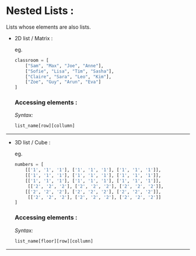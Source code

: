 # **Nested Lists :**  

Lists whose elements are also lists.  


* 2D list / Matrix :  
    
    eg.  
    ```python
    classroom = [
        ["Sam", "Max", "Joe", "Anne"],
        ["Sofie", "Lisa", "Tim", "Sasha"],
        ["Claire", "Sara", "Leo", "Kim"],
        ["Zoe", "Guy", "Arun", "Eva"]
    ]
    ```

    ### Accessing elements : 

    *Syntax:*  
    ```python
    list_name[row][collumn]
    ```

___


* 3D list / Cube :

    eg.
    ```python 
    numbers = [
        [['1', '1', '1'], ['1', '1', '1'], ['1', '1', '1']],
        [['1', '1', '1'], ['1', '1', '1'], ['1', '1', '1']],
        [['1', '1', '1'], ['1', '1', '1'], ['1', '1', '1']],
         [['2', '2', '2'], ['2', '2', '2'], ['2', '2', '2']],
        [['2', '2', '2'], ['2', '2', '2'], ['2', '2', '2']],
         [['2', '2', '2'], ['2', '2', '2'], ['2', '2', '2']]
    ]
    ```  


    ### Accessing elements :  

    *Syntax:*  
    ```python
    list_name[floor][row][collumn]
    ```

___